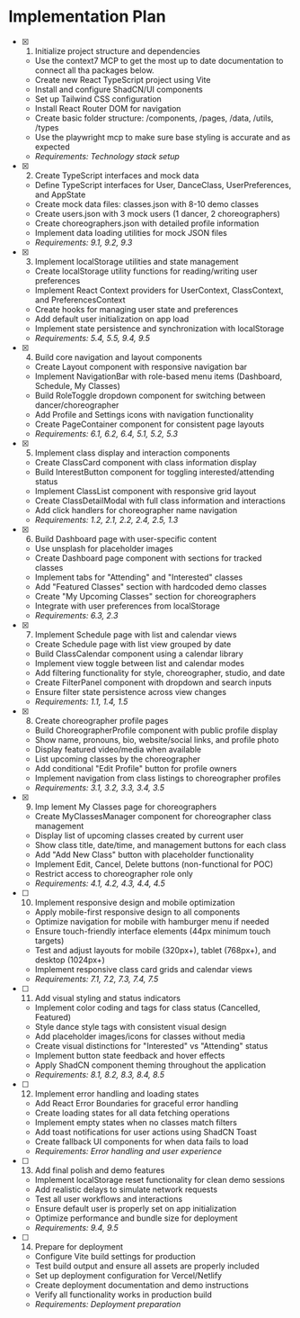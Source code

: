 # Implementation Plan

- [x] 1. Initialize project structure and dependencies
  - Use the context7 MCP to get the most up to date documentation to connect all tha packages below.
  - Create new React TypeScript project using Vite
  - Install and configure ShadCN/UI components
  - Set up Tailwind CSS configuration
  - Install React Router DOM for navigation
  - Create basic folder structure: /components, /pages, /data, /utils, /types
  - Use the playwright mcp to make sure base styling is accurate and as expected
  - _Requirements: Technology stack setup_

- [x] 2. Create TypeScript interfaces and mock data
  - Define TypeScript interfaces for User, DanceClass, UserPreferences, and AppState
  - Create mock data files: classes.json with 8-10 demo classes
  - Create users.json with 3 mock users (1 dancer, 2 choreographers)
  - Create choreographers.json with detailed profile information
  - Implement data loading utilities for mock JSON files
  - _Requirements: 9.1, 9.2, 9.3_

- [x] 3. Implement localStorage utilities and state management
  - Create localStorage utility functions for reading/writing user preferences
  - Implement React Context providers for UserContext, ClassContext, and PreferencesContext
  - Create hooks for managing user state and preferences
  - Add default user initialization on app load
  - Implement state persistence and synchronization with localStorage
  - _Requirements: 5.4, 5.5, 9.4, 9.5_

- [x] 4. Build core navigation and layout components
  - Create Layout component with responsive navigation bar
  - Implement NavigationBar with role-based menu items (Dashboard, Schedule, My Classes)
  - Build RoleToggle dropdown component for switching between dancer/choreographer
  - Add Profile and Settings icons with navigation functionality
  - Create PageContainer component for consistent page layouts
  - _Requirements: 6.1, 6.2, 6.4, 5.1, 5.2, 5.3_

- [x] 5. Implement class display and interaction components
  - Create ClassCard component with class information display
  - Build InterestButton component for toggling interested/attending status
  - Implement ClassList component with responsive grid layout
  - Create ClassDetailModal with full class information and interactions
  - Add click handlers for choreographer name navigation
  - _Requirements: 1.2, 2.1, 2.2, 2.4, 2.5, 1.3_

- [x] 6. Build Dashboard page with user-specific content
  - Use unsplash for placeholder images
  - Create Dashboard page component with sections for tracked classes
  - Implement tabs for "Attending" and "Interested" classes
  - Add "Featured Classes" section with hardcoded demo classes
  - Create "My Upcoming Classes" section for choreographers
  - Integrate with user preferences from localStorage
  - _Requirements: 6.3, 2.3_

- [x] 7. Implement Schedule page with list and calendar views
  - Create Schedule page with list view grouped by date
  - Build ClassCalendar component using a calendar library
  - Implement view toggle between list and calendar modes
  - Add filtering functionality for style, choreographer, studio, and date
  - Create FilterPanel component with dropdown and search inputs
  - Ensure filter state persistence across view changes
  - _Requirements: 1.1, 1.4, 1.5_

- [x] 8. Create choreographer profile pages
  - Build ChoreographerProfile component with public profile display
  - Show name, pronouns, bio, website/social links, and profile photo
  - Display featured video/media when available
  - List upcoming classes by the choreographer
  - Add conditional "Edit Profile" button for profile owners
  - Implement navigation from class listings to choreographer profiles
  - _Requirements: 3.1, 3.2, 3.3, 3.4, 3.5_

- [x] 9. Imp lement My Classes page for choreographers
  - Create MyClassesManager component for choreographer class management
  - Display list of upcoming classes created by current user
  - Show class title, date/time, and management buttons for each class
  - Add "Add New Class" button with placeholder functionality
  - Implement Edit, Cancel, Delete buttons (non-functional for POC)
  - Restrict access to choreographer role only
  - _Requirements: 4.1, 4.2, 4.3, 4.4, 4.5_

- [ ] 10. Implement responsive design and mobile optimization
  - Apply mobile-first responsive design to all components
  - Optimize navigation for mobile with hamburger menu if needed
  - Ensure touch-friendly interface elements (44px minimum touch targets)
  - Test and adjust layouts for mobile (320px+), tablet (768px+), and desktop (1024px+)
  - Implement responsive class card grids and calendar views
  - _Requirements: 7.1, 7.2, 7.3, 7.4, 7.5_

- [ ] 11. Add visual styling and status indicators
  - Implement color coding and tags for class status (Cancelled, Featured)
  - Style dance style tags with consistent visual design
  - Add placeholder images/icons for classes without media
  - Create visual distinctions for "Interested" vs "Attending" status
  - Implement button state feedback and hover effects
  - Apply ShadCN component theming throughout the application
  - _Requirements: 8.1, 8.2, 8.3, 8.4, 8.5_

- [ ] 12. Implement error handling and loading states
  - Add React Error Boundaries for graceful error handling
  - Create loading states for all data fetching operations
  - Implement empty states when no classes match filters
  - Add toast notifications for user actions using ShadCN Toast
  - Create fallback UI components for when data fails to load
  - _Requirements: Error handling and user experience_

- [ ] 13. Add final polish and demo features
  - Implement localStorage reset functionality for clean demo sessions
  - Add realistic delays to simulate network requests
  - Test all user workflows and interactions
  - Ensure default user is properly set on app initialization
  - Optimize performance and bundle size for deployment
  - _Requirements: 9.4, 9.5_

- [ ] 14. Prepare for deployment
  - Configure Vite build settings for production
  - Test build output and ensure all assets are properly included
  - Set up deployment configuration for Vercel/Netlify
  - Create deployment documentation and demo instructions
  - Verify all functionality works in production build
  - _Requirements: Deployment preparation_